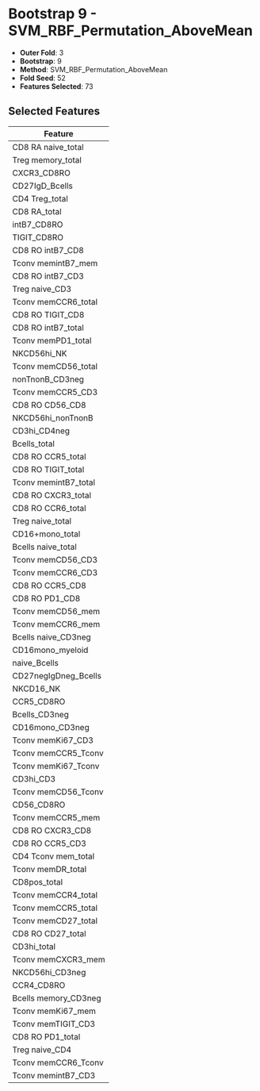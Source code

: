 # Bootstrap 9 - SVM_RBF_Permutation_AboveMean

- **Outer Fold**: 3
- **Bootstrap**: 9
- **Method**: SVM_RBF_Permutation_AboveMean
- **Fold Seed**: 52
- **Features Selected**: 73

## Selected Features

| Feature |
|---------|
| CD8 RA naive_total |
| Treg memory_total |
| CXCR3_CD8RO |
| CD27IgD_Bcells |
| CD4 Treg_total |
| CD8 RA_total |
| intB7_CD8RO |
| TIGIT_CD8RO |
| CD8 RO intB7_CD8 |
| Tconv memintB7_mem |
| CD8 RO intB7_CD3 |
| Treg naive_CD3 |
| Tconv memCCR6_total |
| CD8 RO TIGIT_CD8 |
| CD8 RO intB7_total |
| Tconv memPD1_total |
| NKCD56hi_NK |
| Tconv memCD56_total |
| nonTnonB_CD3neg |
| Tconv memCCR5_CD3 |
| CD8 RO CD56_CD8 |
| NKCD56hi_nonTnonB |
| CD3hi_CD4neg |
| Bcells_total |
| CD8 RO CCR5_total |
| CD8 RO TIGIT_total |
| Tconv memintB7_total |
| CD8 RO CXCR3_total |
| CD8 RO CCR6_total |
| Treg naive_total |
| CD16+mono_total |
| Bcells naive_total |
| Tconv memCD56_CD3 |
| Tconv memCCR6_CD3 |
| CD8 RO CCR5_CD8 |
| CD8 RO PD1_CD8 |
| Tconv memCD56_mem |
| Tconv memCCR6_mem |
| Bcells naive_CD3neg |
| CD16mono_myeloid |
| naive_Bcells |
| CD27negIgDneg_Bcells |
| NKCD16_NK |
| CCR5_CD8RO |
| Bcells_CD3neg |
| CD16mono_CD3neg |
| Tconv memKi67_CD3 |
| Tconv memCCR5_Tconv |
| Tconv memKi67_Tconv |
| CD3hi_CD3 |
| Tconv memCD56_Tconv |
| CD56_CD8RO |
| Tconv memCCR5_mem |
| CD8 RO CXCR3_CD8 |
| CD8 RO CCR5_CD3 |
| CD4 Tconv mem_total |
| Tconv memDR_total |
| CD8pos_total |
| Tconv memCCR4_total |
| Tconv memCCR5_total |
| Tconv memCD27_total |
| CD8 RO CD27_total |
| CD3hi_total |
| Tconv memCXCR3_mem |
| NKCD56hi_CD3neg |
| CCR4_CD8RO |
| Bcells memory_CD3neg |
| Tconv memKi67_mem |
| Tconv memTIGIT_CD3 |
| CD8 RO PD1_total |
| Treg naive_CD4 |
| Tconv memCCR6_Tconv |
| Tconv memintB7_CD3 |
